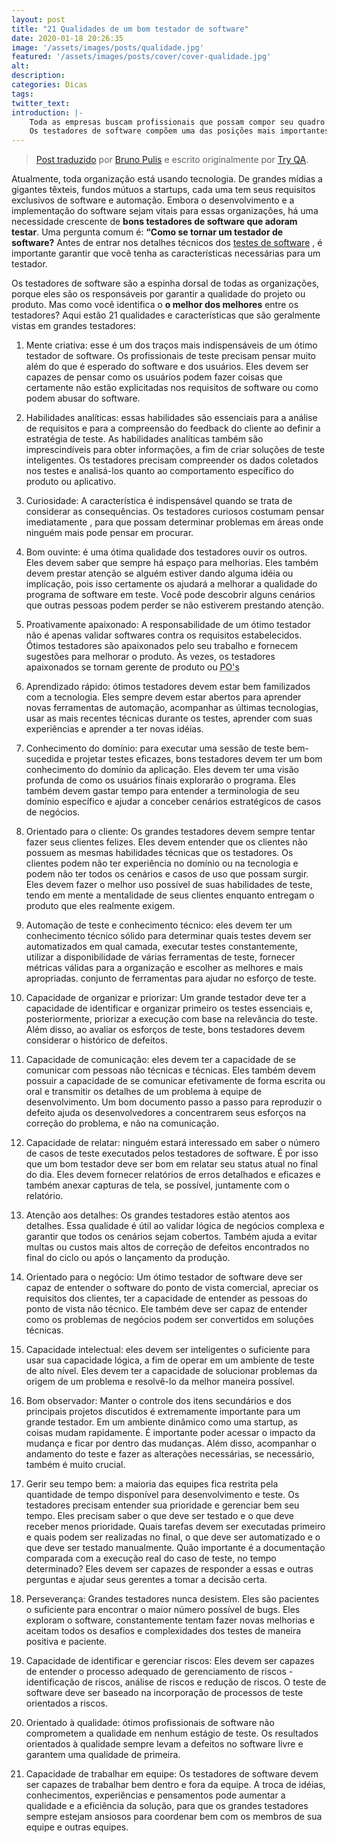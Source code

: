 ```yaml
---
layout: post
title: "21 Qualidades de um bom testador de software"
date: 2020-01-18 20:26:35
image: '/assets/images/posts/qualidade.jpg'
featured: '/assets/images/posts/cover/cover-qualidade.jpg'
alt:
description: 
categories: Dicas
tags:
twitter_text:
introduction: |-
    Toda as empresas buscam profissionais que possam compor seu quadro de funcionários com excelência e qualidade.
    Os testadores de software compõem uma das posições mais importantes, confira 21 características que todo testador deveria ter.
---
```


> [Post traduzido](http://tryqa.com/software-tester/) por [Bruno Pulis](https://github.com/brunopulis) e escrito originalmente por [Try QA](http://tryqa.com/).

Atualmente, toda organização está usando tecnologia. De grandes mídias a gigantes têxteis, fundos mútuos a startups,
cada uma tem seus requisitos exclusivos de software e automação. Embora o desenvolvimento e a implementação do software sejam vitais para essas organizações, há uma necessidade crescente de **bons testadores de software que adoram testar**. Uma pergunta comum é: **“Como se tornar um testador de software?** Antes de entrar nos detalhes técnicos dos [testes de software](http://tryqa.com/what-is-software-testing/) , é importante garantir que você tenha as características necessárias para um testador.

Os testadores de software são a espinha dorsal de todas as organizações, porque eles são os responsáveis por garantir a qualidade do projeto ou produto. Mas como você identifica o **o melhor dos melhores** entre os testadores? Aqui estão 21 qualidades e características que são geralmente vistas em grandes testadores:

1. Mente criativa: esse é um dos traços mais indispensáveis de um ótimo testador de software. Os profissionais de teste precisam pensar muito além do que é esperado do software e dos usuários. Eles devem ser capazes de pensar como os usuários podem fazer coisas que certamente não estão explicitadas nos requisitos de software ou como podem abusar do software.

2. Habilidades analíticas: essas habilidades são essenciais para a análise de requisitos e para a compreensão do feedback do cliente ao definir a estratégia de teste. As habilidades analíticas também são imprescindíveis para obter informações, a fim de criar soluções de teste inteligentes. Os testadores precisam compreender os dados coletados nos testes e analisá-los quanto ao comportamento específico do produto ou aplicativo.

3. Curiosidade: A característica é indispensável quando se trata de considerar as consequências. Os testadores curiosos costumam pensar imediatamente , para que possam determinar problemas em áreas onde ninguém mais pode pensar em procurar.

4. Bom ouvinte: é uma ótima qualidade dos testadores ouvir os outros. Eles devem saber que sempre há espaço para melhorias. Eles também devem prestar atenção se alguém estiver dando alguma idéia ou implicação, pois isso certamente os ajudará a melhorar a qualidade do programa de software em teste. Você pode descobrir alguns cenários que outras pessoas podem perder se não estiverem prestando atenção.

5. Proativamente apaixonado: A responsabilidade de um ótimo testador não é apenas validar softwares contra os requisitos estabelecidos. Ótimos testadores são apaixonados pelo seu trabalho e fornecem sugestões para melhorar o produto. Às vezes, os testadores apaixonados se tornam gerente de produto ou <abbr title="Product Owners" lang="en">PO's</abbr>

6. Aprendizado rápido: ótimos testadores devem estar bem familizados com a tecnologia. Eles sempre devem estar abertos para aprender novas ferramentas de automação, acompanhar as últimas tecnologias, usar as mais recentes técnicas durante os testes, aprender com suas experiências e aprender a ter novas idéias.

7. Conhecimento do domínio: para executar uma sessão de teste bem-sucedida e projetar testes eficazes, bons testadores devem ter um bom conhecimento do domínio da aplicação. Eles devem ter uma visão profunda de como os usuários finais explorarão o programa. Eles também devem gastar tempo para entender a terminologia de seu domínio específico e ajudar a conceber cenários estratégicos de casos de negócios.

8. Orientado para o cliente: Os grandes testadores devem sempre tentar fazer seus clientes felizes. Eles devem entender que os clientes não possuem as mesmas habilidades técnicas que os testadores. Os clientes podem não ter experiência no domínio ou na tecnologia e podem não ter todos os cenários e casos de uso que possam surgir. Eles devem fazer o melhor uso possível de suas habilidades de teste, tendo em mente a mentalidade de seus clientes enquanto entregam o produto que eles realmente exigem.

9. Automação de teste e conhecimento técnico: eles devem ter um conhecimento técnico sólido para determinar quais testes devem ser automatizados em qual camada, executar testes constantemente, utilizar a disponibilidade de várias ferramentas de teste, fornecer métricas válidas para a organização e escolher as melhores e mais apropriadas. conjunto de ferramentas para ajudar no esforço de teste.

10. Capacidade de organizar e priorizar: Um grande testador deve ter a capacidade de identificar e organizar primeiro os testes essenciais e, posteriormente, priorizar a execução com base na relevância do teste. Além disso, ao avaliar os esforços de teste, bons testadores devem considerar o histórico de defeitos.

11. Capacidade de comunicação: eles devem ter a capacidade de se comunicar com pessoas não técnicas e técnicas. Eles também devem possuir a capacidade de se comunicar efetivamente de forma escrita ou oral e transmitir os detalhes de um problema à equipe de desenvolvimento. Um bom documento passo a passo para reproduzir o defeito ajuda os desenvolvedores a concentrarem seus esforços na correção do problema, e não na comunicação.

12. Capacidade de relatar: ninguém estará interessado em saber o número de casos de teste executados pelos testadores de software. É por isso que um bom testador deve ser bom em relatar seu status atual no final do dia. Eles devem fornecer relatórios de erros detalhados e eficazes e também anexar capturas de tela, se possível, juntamente com o relatório.

13. Atenção aos detalhes: Os grandes testadores estão atentos aos detalhes. Essa qualidade é útil ao validar lógica de negócios complexa e garantir que todos os cenários sejam cobertos. Também ajuda a evitar multas ou custos mais altos de correção de defeitos encontrados no final do ciclo ou após o lançamento da produção.

14. Orientado para o negócio: Um ótimo testador de software deve ser capaz de entender o software do ponto de vista comercial, apreciar os requisitos dos clientes, ter a capacidade de entender as pessoas do ponto de vista não técnico. Ele também deve ser capaz de entender como os problemas de negócios podem ser convertidos em soluções técnicas.

15. Capacidade intelectual: eles devem ser inteligentes o suficiente para usar sua capacidade lógica, a fim de operar em um ambiente de teste de alto nível. Eles devem ter a capacidade de solucionar problemas da origem de um problema e resolvê-lo da melhor maneira possível.

16. Bom observador: Manter o controle dos itens secundários e dos principais projetos discutidos é extremamente importante para um grande testador. Em um ambiente dinâmico como uma startup, as coisas mudam rapidamente. É importante poder acessar o impacto da mudança e ficar por dentro das mudanças. Além disso, acompanhar o andamento do teste e fazer as alterações necessárias, se necessário, também é muito crucial.

17. Gerir seu tempo bem: a maioria das equipes fica restrita pela quantidade de tempo disponível para desenvolvimento e teste. Os testadores precisam entender sua prioridade e gerenciar bem seu tempo. Eles precisam saber o que deve ser testado e o que deve receber menos prioridade. Quais tarefas devem ser executadas primeiro e quais podem ser realizadas no final, o que deve ser automatizado e o que deve ser testado manualmente. Quão importante é a documentação comparada com a execução real do caso de teste, no tempo determinado? Eles devem ser capazes de responder a essas e outras perguntas e ajudar seus gerentes a tomar a decisão certa.

18. Perseverança: Grandes testadores nunca desistem. Eles são pacientes o suficiente para encontrar o maior número possível de bugs. Eles exploram o software, constantemente tentam fazer novas melhorias e aceitam todos os desafios e complexidades dos testes de maneira positiva e paciente.

19. Capacidade de identificar e gerenciar riscos: Eles devem ser capazes de entender o processo adequado de gerenciamento de riscos - identificação de riscos, análise de riscos e redução de riscos. O teste de software deve ser baseado na incorporação de processos de teste orientados a riscos.

20. Orientado à qualidade: ótimos profissionais de software não comprometem a qualidade em nenhum estágio de teste. Os resultados orientados à qualidade sempre levam a defeitos no software livre e garantem uma qualidade de primeira.

21. Capacidade de trabalhar em equipe: Os testadores de software devem ser capazes de trabalhar bem dentro e fora da equipe. A troca de idéias, conhecimentos, experiências e pensamentos pode aumentar a qualidade e a eficiência da solução, para que os grandes testadores sempre estejam ansiosos para coordenar bem com os membros de sua equipe e outras equipes.

